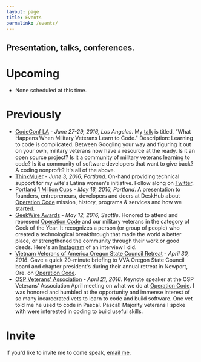 ```yaml
---
layout: page
title: Events
permalink: /events/
---
```


## Presentation, talks, conferences.

# Upcoming
- None scheduled at this time. 

# Previously
- [CodeConf LA](http://codeconf.com) - *June 27-29, 2016, Los Angeles*. My [talk](http://codeconf.com/speakers/david-molina.html) is titled, "What Happens When Military Veterans Learn to Code." Description: Learning to code is complicated. Between Googling your way and figuring it out on your own, military veterans now have a resource at the ready. Is it an open source project? Is it a community of military veterans learning to code? Is it a community of software developers that want to give back? A coding nonprofit? It's all of the above.
- [ThinkMujer](http://thinkmujer.com) - *June 3, 2016, Portland*. On-hand providing technical support for my wife's Latina women's initiative. Follow along on [Twitter](https://twitter.com/thinkmujer).
- [Portland 1 Million Cups](http://www.meetup.com/1-Million-Cups-Portland/events/230137614/) - *May 18, 2016, Portland*. A presentation to founders, entrepreneurs, developers and doers at DeskHub about [Operation Code](https://operationcode.org) mission, history, programs & services and how we started.
- [GeekWire Awards](http://www.geekwire.com/2016/geek-year-2016-vote-now-geekwire-awards/) - *May 12, 2016, Seattle*. Honored to attend and represent [Operation Code](https://operationcode.org) and our military veterans in the category of Geek of the Year. It recognizes a person (or group of people) who created a technological breakthrough that made the world a better place, or strengthened the community through their work or good deeds. Here's an [Instagram](https://www.instagram.com/p/BFVFxSKRUvd/?taken-by=davidcmolina) of an interview I did.
- [Vietnam Veterans of America Oregon State Council Retreat](https://vva.org/what-we-do/our-members/chapters/?gmw_post=chapter&gmw_address%5B%5D=&gmw_state=Oregon&gmw_distance=100&gmw_units=imperial&gmw_form=7&gmw_per_page=-1&gmw_lat=&gmw_lng=&gmw_px=pt&action=gmw_post) - *April 30, 2016*. Gave a quick 20-minute briefing to VVA Oregon State Council board and chapter president's during their annual retreat in Newport, Ore. on [Operation Code](https://operationcode.org).
- [OSP Veterans' Association](https://www.oregon.gov/doc/OPS/PRISON/docs/Veterans_Club.pdf) - *April 21, 2016*. Keynote speaker at the OSP Veterans' Association April meeting on what we do at [Operation Code](https://operationcode.org). I was honored and humbled at the opportunity and immense interest of so many incarcerated vets to learn to code and build software. One vet told me he used to code in Pascal. Pascal! Majority veterans I spoke with were interested in coding to build useful skills.

# Invite
If you'd like to invite me to come speak, [email me](mailto:david@operationcode.org).
